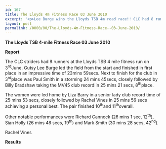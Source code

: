 ```yaml
---
id: 167
title: The Lloyds 4m Fitness Race 03 June 2010
excerpt: '<p>Lee Burge wins the Lloyds TSB 4m road race!! CLC had 8 runners in total, all of whom served up fantastic performances with some really great times. Well done everyone, keep it up!, Brendan Ward (Club Chairman) Lloyds 4m Fitness Race 03 June 2010 Photos Report Results</p>'
layout: post
permalink: /0000/00/The-Lloyds-4m-Fitness-Race--03-June-2010/
---
```

**The Lloyds TSB 4-mile Fitness Race 03 June 2010** 

**Report**

The CLC striders had 8 runners at the Lloyds TSB 4 mile fitness run on 3<sup>rd</sup>June. Gutsy Lee Burge led the field from the start and finished in first place in an impressive time of 23mins 59secs. Next to finish for the club in 3<sup>rd</sup>place was Paul Smith in a storming 24 mins 45secs, closely followed by Billy Bradshaw taking the MV45 club record in 25 mins 21 secs, 8<sup>th</sup>place.

The women were led home by Liza Barry in a senior lady club record time of 25 mins 53 secs, closely followed by Rachel Vines in 25 mins 56 secs achieving a personal best. The pair finished 10<sup>th</sup>and 11<sup>th</sup>overall.</p> 

Other notable performances were Richard Cannock (26 mins 1 sec, 12<sup>th</sup>), Sian Holly (26 mins 48 secs, 19<sup>th</sup>) and Mark Smith (30 mins 28 secs, 42<sup>nd</sup>).

Rachel Vines

<a name="Report"></a>**Results**

<map name="100109w.jpg">
  <area shape="RECT" coords="677,27,696,48" alt="Race Winner" />
  
  <area shape="RECT" coords="379,28,393,45" alt="Sarah Greef" />
  
  <area shape="RECT" coords="354,28,368,46" alt="Rachel Vines" />
  
  <area shape="RECT" coords="303,28,318,46" alt="Anna Maughan" />
  
  <area shape="RECT" coords="206,28,220,46" alt="Dawn Addinall" />
  
  <area shape="RECT" coords="86,28,103,46" alt="Alex Evans" />
</map>

<map name="100109m.jpg">
  <area shape="RECT" coords="63,31,76,45" alt="Clive Scott" />
  
  <area shape="RECT" coords="112,32,121,44" alt="Paul Davies" />
  
  <area shape="RECT" coords="118,32,129,43" alt="Paul Stonuary" />
  
  <area shape="RECT" coords="223,29,236,47" alt="James Gibbs" />
  
  <area shape="RECT" coords="255,29,264,42" alt="David Smeath" />
  
  <area shape="RECT" coords="263,28,272,43" alt="Chris Hale" />
  
  <area shape="RECT" coords="275,31,288,45" alt="Rob Shute" />
  
  <area shape="RECT" coords="308,31,321,45" alt="Billy Bradshaw" />
  
  <area shape="RECT" coords="582,29,594,46" alt="Will Ferguson" />
  
  <area shape="RECT" coords="680,30,694,45" alt="Race Winner" />
</map>